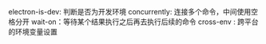 electron-is-dev: 判断是否为开发环境 
concurrently: 连接多个命令，中间使用空格分开
wait-on：等待某个结果执行之后再去执行后续的命令
cross-env : 跨平台的环境变量设置 


